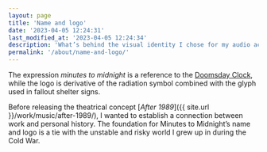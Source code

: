 ```yaml
---
layout: page
title: 'Name and logo'
date: '2023-04-05 12:24:31'
last_modified_at: '2023-04-05 12:24:34'
description: 'What’s behind the visual identity I chose for my audio activies.'
permalink: '/about/name-and-logo/'
---
```

The expression _minutes to midnight_ is a reference to the [Doomsday Clock](https://en.wikipedia.org/wiki/Doomsday_Clock), while the logo is derivative of the radiation symbol combined with the glyph used in fallout shelter signs.

Before releasing the theatrical concept [_After 1989_]({{ site.url }}/work/music/after-1989/), I wanted to establish a connection between work and personal history. The foundation for Minutes to Midnight’s name and logo is a tie with the unstable and risky world I grew up in during the Cold War.
